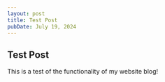 ```yaml
---
layout: post
title: Test Post
pubDate: July 19, 2024
---
```


## Test Post

This is a test of the functionality of my website blog!
